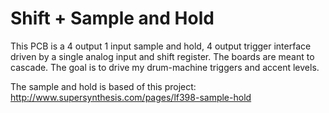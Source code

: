 # Shift + Sample and Hold

This PCB is a 4 output 1 input sample and hold, 4 output trigger interface driven by a single analog input and shift register.
The boards are meant to cascade. The goal is to drive my drum-machine triggers and accent levels.

The sample and hold is based of this project:
http://www.supersynthesis.com/pages/lf398-sample-hold
